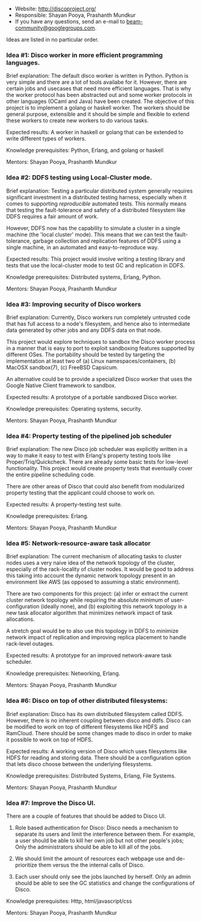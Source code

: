 * Website: http://discoproject.org/
* Responsible: Shayan Pooya, Prashanth Mundkur
* If you have any questions, send an e-mail to beam-community@googlegroups.com.

Ideas are listed in no particular order.

### Idea #1:  Disco worker in more efficient programming languages.

Brief explanation:  The default disco worker is written in Python.  Python is very simple and there are a lot of tools availabe for it.  However, there are certain jobs and usecases that need more efficient languages.  That is why the worker protocol has been abstracted out and some worker protocols in other languages (OCaml and Java) have been created.  The objective of this project is to implement a golang or haskell worker.  The workers should be general purpose, extensible and it should be simple and flexible to extend these workers to create new workers to do various tasks.

Expected results: A worker in haskell or golang that can be extended to write different types of workers.

Knowledge prerequisites: Python, Erlang, and golang or haskell

Mentors: Shayan Pooya, Prashanth Mundkur

### Idea #2:  DDFS testing using Local-Cluster mode.

Brief explanation:  Testing a particular distributed system generally requires significant investment in a distributed testing harness, especially when it comes to supporting _reproducible_ automated tests.  This normally means that testing the fault-tolerance and safety of a distributed filesystem like DDFS requires a fair amount of work.

However, DDFS now has the capability to simulate a cluster in a single machine (the 'local cluster' mode).  This means that we can test the fault-tolerance, garbage collection and replication features of DDFS using a single machine, in an automated and easy-to-reproduce way.

Expected results:  This project would involve writing a testing library and tests that use the local-cluster mode to test GC and replication in DDFS.

Knowledge prerequisites:  Distributed systems, Erlang, Python.

Mentors:  Shayan Pooya, Prashanth Mundkur

### Idea #3:  Improving security of Disco workers

Brief explanation:  Currently, Disco workers run completely untrusted code that has full access to a node's filesystem, and hence also to intermediate data generated by other jobs and any DDFS data on that node.

This project would explore techniques to sandbox the Disco worker process in a manner that is easy to port to exploit sandboxing features supported by different OSes.  The portability should be tested by targeting the implementation at least two of (a) Linux namespaces/containers, (b) MacOSX sandbox(7), (c) FreeBSD Capsicum.

An alternative could be to provide a specialized Disco worker that uses the Google Native Client framework to sandbox.

Expected results:  A prototype of a portable sandboxed Disco worker.

Knowledge prerequisites:  Operating systems, security.

Mentors:  Shayan Pooya, Prashanth Mundkur

### Idea #4:  Property testing of the pipelined job scheduler

Brief explanation:  The new Disco job scheduler was explicitly written in a way to make it easy to test with Erlang's property testing tools like Proper/Triq/Quickcheck.  There are already some basic tests for low-level functionality.  This project would create property tests that eventually cover the entire pipeline scheduling code.

There are other areas of Disco that could also benefit from modularized property testing that the applicant could choose to work on.

Expected results:  A property-testing test suite.

Knowledge prerequisites:  Erlang.

Mentors:  Shayan Pooya, Prashanth Mundkur

### Idea #5:  Network-resource-aware task allocator

Brief explanation:  The current mechanism of allocating tasks to cluster nodes uses a very naive idea of the network topology of the cluster, especially of the rack-locality of cluster nodes.  It would be good to address this taking into account the dynamic network topology present in an environment like AWS (as opposed to assuming a static environment).

There are two components for this project: (a) infer or extract the current cluster network topology while requiring the absolute minimum of user-configuration (ideally none), and (b) exploiting this network topology in a new task allocator algorithm that minimizes network impact of task allocations.

A stretch goal would be to also use this topology in DDFS to minimize network impact of replication and improving replica placement to handle rack-level outages.

Expected results:  A prototype for an improved network-aware task scheduler.

Knowledge prerequisites:  Networking, Erlang.

Mentors:  Shayan Pooya, Prashanth Mundkur


### Idea #6: Disco on top of other distributed filesystems:

Brief explanation:  Disco has its own distributed filesystem called DDFS.  However, there is no inherent coupling between disco and ddfs.  Disco can be modified to work on top of different filesystems like HDFS and RamCloud.  There should be some changes made to disco in order to make it possible to work on top of HDFS.

Expected results:  A working version of Disco which uses filesystems like HDFS for reading and storing data.  There should be a configuration option that lets disco choose between the underlying filesystems. 


Knowledge prerequisites:  Distributed Systems, Erlang, File Systems.

Mentors:  Shayan Pooya, Prashanth Mundkur



### Idea #7: Improve the Disco UI.
There are a couple of features that should be added to Disco UI.

1. Role based authentication for Disco:
Disco needs a mechanism to separate its users and limit the interference between them.  For example, a user should be able to kill her own job but not other people's jobs; Only the administrators should be able to kill all of the jobs.

2. We should limit the amount of resources each webpage use and de-prioritize them versus the the internal calls of Disco.

3. Each user should only see the jobs launched by herself.  Only an admin should be able to see the GC statistics and change the configurations of Disco.

Knowledge prerequisites:  Http, html/javascript/css

Mentors: Shayan Pooya, Prashanth Mundkur
